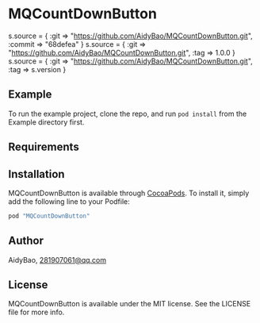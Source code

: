 # MQCountDownButton

s.source = { :git => "https://github.com/AidyBao/MQCountDownButton.git", :commit => "68defea" }
s.source = { :git => "https://github.com/AidyBao/MQCountDownButton.git", :tag => 1.0.0 }
s.source = { :git => "https://github.com/AidyBao/MQCountDownButton.git", :tag => s.version }

## Example

To run the example project, clone the repo, and run `pod install` from the Example directory first.

## Requirements

## Installation

MQCountDownButton is available through [CocoaPods](http://cocoapods.org). To install
it, simply add the following line to your Podfile:

```ruby
pod "MQCountDownButton"
```

## Author

AidyBao, 281907061@qq.com

## License

MQCountDownButton is available under the MIT license. See the LICENSE file for more info.

